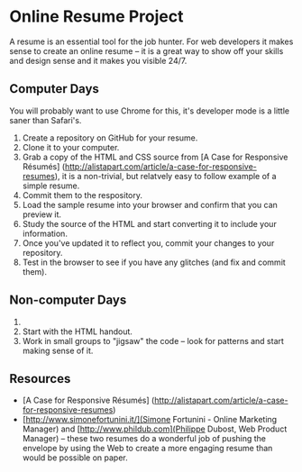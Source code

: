 # Online Resume Project

A resume is an essential tool for the job hunter. For web developers it makes sense
to create an online resume – it is a great way to show off your skills and design
sense and it makes you visible 24/7.

## Computer Days

You will probably want to use Chrome for this, it's developer mode is a little
saner than Safari's.

1. Create a repository on GitHub for your resume.
1. Clone it to your computer.
1. Grab a copy of the HTML and CSS source from [A Case for Responsive Résumés]
(http://alistapart.com/article/a-case-for-responsive-resumes), it is a non-trivial,
but relatvely easy to follow example of a simple resume.
1. Commit them to the respository.
1. Load the sample resume into your browser and confirm that you can preview it.
1. Study the source of the HTML and start converting it to include your information.
1. Once you've updated it to reflect you, commit your changes to your repository.
1. Test in the browser to see if you have any glitches (and fix and commit them).

## Non-computer Days

1.
1. Start with the HTML handout.
1. Work in small groups to "jigsaw" the code – look for patterns and start
making sense of it.

## Resources

* [A Case for Responsive Résumés]
(http://alistapart.com/article/a-case-for-responsive-resumes)
* [http://www.simonefortunini.it/](Simone Fortunini - Online Marketing Manager)
and [http://www.phildub.com](Philippe Dubost, Web Product Manager)
– these two resumes do a wonderful job of pushing the envelope by
using the Web to create a more engaging resume than would be possible on paper.
